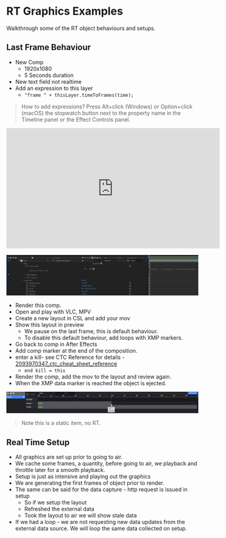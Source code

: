 <!--
Title : 2101068464_rt_generating_frames_tutorial

- Created : 2022-01-04 11:47
- Updated :
- Author : James Rivers
- Written against (version):
- Sources :
	- https://web.microsoftstream.com/video/9e985a98-b5ed-4d7c-ad6c-6bc6792b9430
- Author Notes :
- Tags : [!versio_graphics_moc](../../!versio_graphics_moc.md)
-->
# RT Graphics Examples
Walkthrough some of the RT object behaviours and setups.  

## Last Frame Behaviour

- New Comp
   - 1920x1080
   - 5 Seconds duration
- New text field not realtime
- Add an expression to this layer 
   - `"frame " + thisLayer.timeToFrames(time);`

> How to add expressions? Press Alt+click (Windows) or Option+click (macOS) the stopwatch button next to the property name in the Timeline panel or the Effect Controls panel.

<iframe width="560" height="315" src="https://www.youtube.com/embed/-Wq9B-bjDDQ" title="YouTube video player" frameborder="0" allow="accelerometer; autoplay; clipboard-write; encrypted-media; gyroscope; picture-in-picture" allowfullscreen></iframe>


![](attachments/Pasted%20image%2020220104115910.png)

- Render this comp. 
- Open and play with VLC, MPV
- Create a new layout in CSL and add your mov
- Show this layout in preview
	- We pause on the last frame, this is default behaviour.
	- To disable this default behaviour, add loops with XMP markers.
- Go back to comp in After Effects
- Add comp marker at the end of the composition. 
- enter a kill- see CTC Reference for details - [2093970347_ctc_cheat_sheet_reference](../chapter05_create_ctc_based_graphics/2093970347_ctc_cheat_sheet_reference.md)
	- `end kill = this`
- Render the comp, add the mov to the layout and review again.
- When the XMP data marker is reached the object is ejected.

![](attachments/Pasted%20image%2020220104121011.png)

> Note this is a static item, no RT. 

## Real Time Setup
- All graphics are set up prior to going to air. 
- We cache some frames, a quantity,  before going to air, we playback and throttle later  for a smooth playback. 
- Setup is just as intensive and playing out the graphics 
- We are generating the first frames of object prior to render.
- The same can be said for the data capture - http request is issued in setup
	- So if we setup the layout
	- Refreshed the external data 
	- Took the layout to air we will show stale data
- If we had a loop - we are not requesting new data updates from the external data source.  We will loop the same data collected on setup. 





